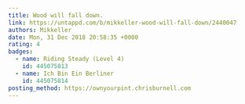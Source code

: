```yaml
---
title: Wood will fall down.
link: https://untappd.com/b/mikkeller-wood-will-fall-down/2440047
authors: Mikkeller
date: Mon, 31 Dec 2018 20:58:35 +0000
rating: 4
badges:
  - name: Riding Steady (Level 4)
    id: 445075813
  - name: Ich Bin Ein Berliner
    id: 445075814
posting_method: https://ownyourpint.chrisburnell.com
---
```

